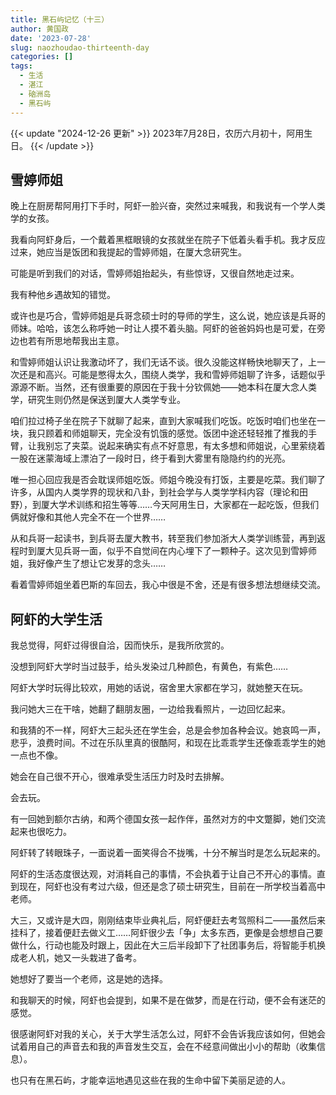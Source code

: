 ```yaml
---
title: 黑石屿记忆（十三）
author: 黄国政
date: '2023-07-28'
slug: naozhoudao-thirteenth-day
categories: []
tags:
  - 生活
  - 湛江
  - 硇洲岛
  - 黑石屿
---
```


{{< update "2024-12-26 更新" >}}
2023年7月28日，农历六月初十，阿用生日。
{{< /update >}}

<!--more-->

## 雪婷师姐

晚上在厨房帮阿用打下手时，阿虾一脸兴奋，突然过来喊我，和我说有一个学人类学的女孩。

我看向阿虾身后，一个戴着黑框眼镜的女孩就坐在院子下低着头看手机。我才反应过来，她应当是饭团和我提起的雪婷师姐，在厦大念研究生。

可能是听到我们的对话，雪婷师姐抬起头，有些惊讶，又很自然地走过来。

我有种他乡遇故知的错觉。

或许也是巧合，雪婷师姐是兵哥念硕士时的导师的学生，这么说，她应该是兵哥的师妹。哈哈，该怎么称呼她一时让人摸不着头脑。阿虾的爸爸妈妈也是可爱，在旁边也若有所思地帮我出主意。

和雪婷师姐认识让我激动坏了，我们无话不谈。很久没能这样畅快地聊天了，上一次还是和高兴。可能是憋得太久，围绕人类学，我和雪婷师姐聊了许多，话题似乎源源不断。当然，还有很重要的原因在于我十分钦佩她——她本科在厦大念人类学，研究生则仍然是保送到厦大人类学专业。

咱们拉过椅子坐在院子下就聊了起来，直到大家喊我们吃饭。吃饭时咱们也坐在一块，我只顾着和师姐聊天，完全没有饥饿的感觉。饭团中途还轻轻推了推我的手臂，让我别忘了夹菜。说起来确实有点不好意思，有太多想和师姐说，心里萦绕着一股在迷蒙海域上漂泊了一段时日，终于看到大雾里有隐隐约约的光亮。

唯一担心回应我是否会耽误师姐吃饭。师姐今晚没有打饭，主要是吃菜。我们聊了许多，从国内人类学界的现状和八卦，到社会学与人类学学科内容（理论和田野），到厦大学术训练和招生等等……今天阿用生日，大家都在一起吃饭，但我们俩就好像和其他人完全不在一个世界……

从和兵哥一起读书，到兵哥去厦大教书，转至我们参加浙大人类学训练营，再到返程时到厦大见兵哥一面，似乎不自觉间在内心埋下了一颗种子。这次见到雪婷师姐，我好像产生了想让它发芽的念头……

看着雪婷师姐坐着巴斯的车回去，我心中很是不舍，还是有很多想法想继续交流。

## 阿虾的大学生活

我总觉得，阿虾过得很自洽，因而快乐，是我所欣赏的。

没想到阿虾大学时当过鼓手，给头发染过几种颜色，有黄色，有紫色……

阿虾大学时玩得比较欢，用她的话说，宿舍里大家都在学习，就她整天在玩。

我问她大三在干啥，她翻了翻朋友圈，一边给我看照片，一边回忆起来。

和我猜的不一样，阿虾大三起头还在学生会，总是会参加各种会议。她哀鸣一声，悲乎，浪费时间。不过在乐队里真的很酷阿，和现在比乖乖学生还像乖乖学生的她一点也不像。

她会在自己很不开心，很难承受生活压力时及时去排解。

会去玩。

有一回她到额尔古纳，和两个德国女孩一起作伴，虽然对方的中文蹩脚，她们交流起来也很吃力。

阿虾转了转眼珠子，一面说着一面笑得合不拢嘴，十分不解当时是怎么玩起来的。

阿虾的生活态度很达观，对消耗自己的事情，不会执着于让自己不开心的事情。直到现在，阿虾也没有考过六级，但还是念了硕士研究生，目前在一所学校当着高中老师。

大三，又或许是大四，刚刚结束毕业典礼后，阿虾便赶去考驾照科二——虽然后来挂科了，接着便赶去做义工……阿虾很少去「争」太多东西，更像是会想想自己要做什么，行动也能及时跟上，因此在大三后半段卸下了社团事务后，将智能手机换成老人机，她又一头栽进了备考。

她想好了要当一个老师，这是她的选择。

和我聊天的时候，阿虾也会提到，如果不是在做梦，而是在行动，便不会有迷茫的感觉。

很感谢阿虾对我的关心，关于大学生活怎么过，阿虾不会告诉我应该如何，但她会试着用自己的声音去和我的声音发生交互，会在不经意间做出小小的帮助（收集信息）。

也只有在黑石屿，才能幸运地遇见这些在我的生命中留下美丽足迹的人。